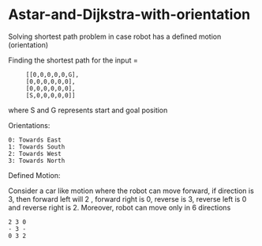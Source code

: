 # Astar-and-Dijkstra-with-orientation

Solving shortest path problem in case robot has a defined motion (orientation)

Finding the shortest path for the
input = 

         [[0,0,0,0,0,G],
         [0,0,0,0,0,0],
         [0,0,0,0,0,0],
         [S,0,0,0,0,0]]

where S and G represents start and goal position

Orientations:

    0: Towards East
    1: Towards South
    2: Towards West
    3: Towards North

Defined Motion:

Consider a car like motion where the robot can move forward, if
direction is 3, then forward left will 2 , forward right is 0,
reverse is 3, reverse left is 0 and reverse right is 2. Moreover, 
robot can move only in 6 directions

    2 3 0
    - 3 -
    0 3 2
